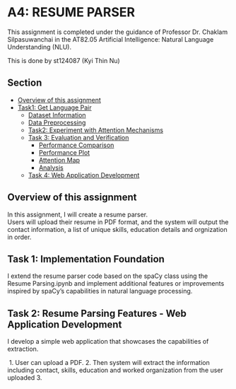 # A4: RESUME PARSER

This assignment is completed under the guidance of Professor Dr. Chaklam Silpasuwanchai in the AT82.05 Artificial Intelligence: Natural Language Understanding (NLU).

This is done by st124087 (Kyi Thin Nu)

## Section
- [Overview of this assignment](#overview-of-this-assignment)
- [ Task1: Get Language Pair ](#task-1-get-language-pair)
    - [Dataset Information](#dataset-information)
    - [Data Preprocessing](#data-preprocessing)
    - [Task2: Experiment with Attention Mechanisms](#task-2-experiment-with-attention-mechanisms)
    - [Task 3: Evaluation and Verification](#task-3-evaluation-and-verification)
        - [Performance Comparison](#1-the-performance-comparison-between-the-attention-mechanisms)
        - [Performance Plot](#32-performance-plot)
        - [Attention Map](#33-attention-maps)
        - [Analysis](#34-analysis-the-results-of-translating-between-english-and-myanmar-language)
    - [Task 4: Web Application Development](#task-4-web-application-development)

## Overview of this assignment

In this assignment, I will create a resume parser.  
Users will upload their resume in PDF format, and the system will output the contact information, a list of unique skills, education details and orgnization in order.

## Task 1: Implementation Foundation
I extend the resume parser code based on the spaCy class using the Resume Parsing.ipynb and implement additional features or improvements inspired by spaCy’s capabilities in natural language
processing.

## Task 2: Resume Parsing Features - Web Application Development
I develop a simple web application that showcases the capabilities of extraction. 

<image>
1. User can upload a PDF.
2. Then system will extract the information including contact, skills, education and worked organization from the user uploaded
3. 